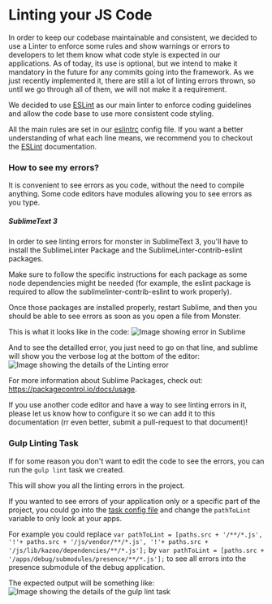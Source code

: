 # Linting your JS Code

In order to keep our codebase maintainable and consistent, we decided to use a Linter to enforce some rules and show warnings or errors to developers to let them know what code style is expected in our applications. As of today, its use is optional, but we intend to make it mandatory in the future for any commits going into the framework. As we just recently implemented it, there are still a lot of linting errors thrown, so until we go through all of them, we will not make it a requirement.

We decided to use [ESLint](http://eslint.org/) as our main linter to enforce coding guidelines and allow the code base to use more consistent code styling.

All the main rules are set in our [eslintrc][eslintrc] config file. If you want a better understanding of what each line means, we recommend you to checkout the [ESLint][eslint] documentation.

### How to see my errors?

It is convenient to see errors as you code, without the need to compile anything. Some code editors have modules allowing you to see errors as you type.

##### SublimeText 3
In order to see linting errors for monster in SublimeText 3, you'll have to install the SublimeLinter Package and the SublimeLinter-contrib-eslint packages.

Make sure to follow the specific instructions for each package as some node dependencies might be needed (for example, the eslint package is required to allow the sublimelinter-contrib-eslint to work properly).

Once those packages are installed properly, restart Sublime, and then you should be able to see errors as soon as you open a file from Monster.

This is what it looks like in the code:
![Image showing error in Sublime](http://i.imgur.com/0cfAmLK.png)

And to see the detailled error, you just need to go on that line, and sublime will show you the verbose log at the bottom of the editor:
![Image showing the details of the Linting error](http://i.imgur.com/dktSgRT.png)

For more information about Sublime Packages, check out: https://packagecontrol.io/docs/usage.

If you use another code editor and have a way to see linting errors in it, please let us know how to configure it so we can add it to this documentation (rr even better, submit a pull-request to that document)!

### Gulp Linting Task
If for some reason you don't want to edit the code to see the errors, you can run the `gulp lint` task we created.

This will show you all the linting errors in the project.

If you wanted to see errors of your application only or a specific part of the project, you could go into the [task config file][gulpconfig] and change the `pathToLint` variable to only look at your apps.

For example you could replace `var pathToLint = [paths.src + '/**/*.js', '!'+ paths.src + '/js/vendor/**/*.js', '!'+ paths.src + '/js/lib/kazoo/dependencies/**/*.js'];` by `var pathToLint = [paths.src + '/apps/debug/submodules/presence/**/*.js'];` to see all errors into the presence submodule of the debug application.

The expected output will be something like:
![Image showing the details of the gulp lint task](http://i.imgur.com/0nFtAF9.png)

[eslintrc]: ../src/.eslintrc.yml
[eslint]: http://eslint.org/
[gulpconfig]: ../gulp/tasks/javascript.js
